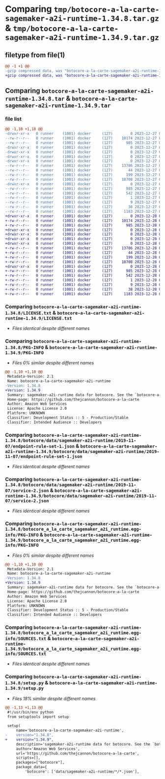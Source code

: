 # Comparing `tmp/botocore-a-la-carte-sagemaker-a2i-runtime-1.34.8.tar.gz` & `tmp/botocore-a-la-carte-sagemaker-a2i-runtime-1.34.9.tar.gz`

## filetype from file(1)

```diff
@@ -1 +1 @@
-gzip compressed data, was "botocore-a-la-carte-sagemaker-a2i-runtime-1.34.8.tar", last modified: Wed Dec 27 01:07:03 2023, max compression
+gzip compressed data, was "botocore-a-la-carte-sagemaker-a2i-runtime-1.34.9.tar", last modified: Thu Dec 28 01:07:04 2023, max compression
```

## Comparing `botocore-a-la-carte-sagemaker-a2i-runtime-1.34.8.tar` & `botocore-a-la-carte-sagemaker-a2i-runtime-1.34.9.tar`

### file list

```diff
@@ -1,18 +1,18 @@
-drwxr-xr-x   0 runner    (1001) docker     (127)        0 2023-12-27 01:07:03.179360 botocore-a-la-carte-sagemaker-a2i-runtime-1.34.8/
--rw-r--r--   0 runner    (1001) docker     (127)    10174 2023-12-27 01:07:02.000000 botocore-a-la-carte-sagemaker-a2i-runtime-1.34.8/LICENSE.txt
--rw-r--r--   0 runner    (1001) docker     (127)      985 2023-12-27 01:07:03.179360 botocore-a-la-carte-sagemaker-a2i-runtime-1.34.8/PKG-INFO
-drwxr-xr-x   0 runner    (1001) docker     (127)        0 2023-12-27 01:07:03.179360 botocore-a-la-carte-sagemaker-a2i-runtime-1.34.8/botocore/
-drwxr-xr-x   0 runner    (1001) docker     (127)        0 2023-12-27 01:07:03.179360 botocore-a-la-carte-sagemaker-a2i-runtime-1.34.8/botocore/data/
-drwxr-xr-x   0 runner    (1001) docker     (127)        0 2023-12-27 01:07:03.179360 botocore-a-la-carte-sagemaker-a2i-runtime-1.34.8/botocore/data/sagemaker-a2i-runtime/
-drwxr-xr-x   0 runner    (1001) docker     (127)        0 2023-12-27 01:07:03.179360 botocore-a-la-carte-sagemaker-a2i-runtime-1.34.8/botocore/data/sagemaker-a2i-runtime/2019-11-07/
--rw-r--r--   0 runner    (1001) docker     (127)    13786 2023-12-27 01:06:29.000000 botocore-a-la-carte-sagemaker-a2i-runtime-1.34.8/botocore/data/sagemaker-a2i-runtime/2019-11-07/endpoint-rule-set-1.json
--rw-r--r--   0 runner    (1001) docker     (127)       44 2023-12-27 01:06:29.000000 botocore-a-la-carte-sagemaker-a2i-runtime-1.34.8/botocore/data/sagemaker-a2i-runtime/2019-11-07/examples-1.json
--rw-r--r--   0 runner    (1001) docker     (127)      199 2023-12-27 01:06:29.000000 botocore-a-la-carte-sagemaker-a2i-runtime-1.34.8/botocore/data/sagemaker-a2i-runtime/2019-11-07/paginators-1.json
--rw-r--r--   0 runner    (1001) docker     (127)    18708 2023-12-27 01:06:29.000000 botocore-a-la-carte-sagemaker-a2i-runtime-1.34.8/botocore/data/sagemaker-a2i-runtime/2019-11-07/service-2.json
-drwxr-xr-x   0 runner    (1001) docker     (127)        0 2023-12-27 01:07:03.179360 botocore-a-la-carte-sagemaker-a2i-runtime-1.34.8/botocore_a_la_carte_sagemaker_a2i_runtime.egg-info/
--rw-r--r--   0 runner    (1001) docker     (127)      985 2023-12-27 01:07:03.000000 botocore-a-la-carte-sagemaker-a2i-runtime-1.34.8/botocore_a_la_carte_sagemaker_a2i_runtime.egg-info/PKG-INFO
--rw-r--r--   0 runner    (1001) docker     (127)      542 2023-12-27 01:07:03.000000 botocore-a-la-carte-sagemaker-a2i-runtime-1.34.8/botocore_a_la_carte_sagemaker_a2i_runtime.egg-info/SOURCES.txt
--rw-r--r--   0 runner    (1001) docker     (127)        1 2023-12-27 01:07:03.000000 botocore-a-la-carte-sagemaker-a2i-runtime-1.34.8/botocore_a_la_carte_sagemaker_a2i_runtime.egg-info/dependency_links.txt
--rw-r--r--   0 runner    (1001) docker     (127)        9 2023-12-27 01:07:03.000000 botocore-a-la-carte-sagemaker-a2i-runtime-1.34.8/botocore_a_la_carte_sagemaker_a2i_runtime.egg-info/top_level.txt
--rw-r--r--   0 runner    (1001) docker     (127)       38 2023-12-27 01:07:03.179360 botocore-a-la-carte-sagemaker-a2i-runtime-1.34.8/setup.cfg
--rw-r--r--   0 runner    (1001) docker     (127)     1183 2023-12-27 01:07:02.000000 botocore-a-la-carte-sagemaker-a2i-runtime-1.34.8/setup.py
+drwxr-xr-x   0 runner    (1001) docker     (127)        0 2023-12-28 01:07:04.710460 botocore-a-la-carte-sagemaker-a2i-runtime-1.34.9/
+-rw-r--r--   0 runner    (1001) docker     (127)    10174 2023-12-28 01:07:04.000000 botocore-a-la-carte-sagemaker-a2i-runtime-1.34.9/LICENSE.txt
+-rw-r--r--   0 runner    (1001) docker     (127)      985 2023-12-28 01:07:04.710460 botocore-a-la-carte-sagemaker-a2i-runtime-1.34.9/PKG-INFO
+drwxr-xr-x   0 runner    (1001) docker     (127)        0 2023-12-28 01:07:04.706460 botocore-a-la-carte-sagemaker-a2i-runtime-1.34.9/botocore/
+drwxr-xr-x   0 runner    (1001) docker     (127)        0 2023-12-28 01:07:04.706460 botocore-a-la-carte-sagemaker-a2i-runtime-1.34.9/botocore/data/
+drwxr-xr-x   0 runner    (1001) docker     (127)        0 2023-12-28 01:07:04.706460 botocore-a-la-carte-sagemaker-a2i-runtime-1.34.9/botocore/data/sagemaker-a2i-runtime/
+drwxr-xr-x   0 runner    (1001) docker     (127)        0 2023-12-28 01:07:04.706460 botocore-a-la-carte-sagemaker-a2i-runtime-1.34.9/botocore/data/sagemaker-a2i-runtime/2019-11-07/
+-rw-r--r--   0 runner    (1001) docker     (127)    13786 2023-12-28 01:06:26.000000 botocore-a-la-carte-sagemaker-a2i-runtime-1.34.9/botocore/data/sagemaker-a2i-runtime/2019-11-07/endpoint-rule-set-1.json
+-rw-r--r--   0 runner    (1001) docker     (127)       44 2023-12-28 01:06:26.000000 botocore-a-la-carte-sagemaker-a2i-runtime-1.34.9/botocore/data/sagemaker-a2i-runtime/2019-11-07/examples-1.json
+-rw-r--r--   0 runner    (1001) docker     (127)      199 2023-12-28 01:06:26.000000 botocore-a-la-carte-sagemaker-a2i-runtime-1.34.9/botocore/data/sagemaker-a2i-runtime/2019-11-07/paginators-1.json
+-rw-r--r--   0 runner    (1001) docker     (127)    18708 2023-12-28 01:06:26.000000 botocore-a-la-carte-sagemaker-a2i-runtime-1.34.9/botocore/data/sagemaker-a2i-runtime/2019-11-07/service-2.json
+drwxr-xr-x   0 runner    (1001) docker     (127)        0 2023-12-28 01:07:04.710460 botocore-a-la-carte-sagemaker-a2i-runtime-1.34.9/botocore_a_la_carte_sagemaker_a2i_runtime.egg-info/
+-rw-r--r--   0 runner    (1001) docker     (127)      985 2023-12-28 01:07:04.000000 botocore-a-la-carte-sagemaker-a2i-runtime-1.34.9/botocore_a_la_carte_sagemaker_a2i_runtime.egg-info/PKG-INFO
+-rw-r--r--   0 runner    (1001) docker     (127)      542 2023-12-28 01:07:04.000000 botocore-a-la-carte-sagemaker-a2i-runtime-1.34.9/botocore_a_la_carte_sagemaker_a2i_runtime.egg-info/SOURCES.txt
+-rw-r--r--   0 runner    (1001) docker     (127)        1 2023-12-28 01:07:04.000000 botocore-a-la-carte-sagemaker-a2i-runtime-1.34.9/botocore_a_la_carte_sagemaker_a2i_runtime.egg-info/dependency_links.txt
+-rw-r--r--   0 runner    (1001) docker     (127)        9 2023-12-28 01:07:04.000000 botocore-a-la-carte-sagemaker-a2i-runtime-1.34.9/botocore_a_la_carte_sagemaker_a2i_runtime.egg-info/top_level.txt
+-rw-r--r--   0 runner    (1001) docker     (127)       38 2023-12-28 01:07:04.710460 botocore-a-la-carte-sagemaker-a2i-runtime-1.34.9/setup.cfg
+-rw-r--r--   0 runner    (1001) docker     (127)     1183 2023-12-28 01:07:04.000000 botocore-a-la-carte-sagemaker-a2i-runtime-1.34.9/setup.py
```

### Comparing `botocore-a-la-carte-sagemaker-a2i-runtime-1.34.8/LICENSE.txt` & `botocore-a-la-carte-sagemaker-a2i-runtime-1.34.9/LICENSE.txt`

 * *Files identical despite different names*

### Comparing `botocore-a-la-carte-sagemaker-a2i-runtime-1.34.8/PKG-INFO` & `botocore-a-la-carte-sagemaker-a2i-runtime-1.34.9/PKG-INFO`

 * *Files 0% similar despite different names*

```diff
@@ -1,10 +1,10 @@
 Metadata-Version: 2.1
 Name: botocore-a-la-carte-sagemaker-a2i-runtime
-Version: 1.34.8
+Version: 1.34.9
 Summary: sagemaker-a2i-runtime data for botocore. See the `botocore-a-la-carte` package for more info.
 Home-page: https://github.com/thejcannon/botocore-a-la-carte
 Author: Amazon Web Services
 License: Apache License 2.0
 Platform: UNKNOWN
 Classifier: Development Status :: 5 - Production/Stable
 Classifier: Intended Audience :: Developers
```

### Comparing `botocore-a-la-carte-sagemaker-a2i-runtime-1.34.8/botocore/data/sagemaker-a2i-runtime/2019-11-07/endpoint-rule-set-1.json` & `botocore-a-la-carte-sagemaker-a2i-runtime-1.34.9/botocore/data/sagemaker-a2i-runtime/2019-11-07/endpoint-rule-set-1.json`

 * *Files identical despite different names*

### Comparing `botocore-a-la-carte-sagemaker-a2i-runtime-1.34.8/botocore/data/sagemaker-a2i-runtime/2019-11-07/service-2.json` & `botocore-a-la-carte-sagemaker-a2i-runtime-1.34.9/botocore/data/sagemaker-a2i-runtime/2019-11-07/service-2.json`

 * *Files identical despite different names*

### Comparing `botocore-a-la-carte-sagemaker-a2i-runtime-1.34.8/botocore_a_la_carte_sagemaker_a2i_runtime.egg-info/PKG-INFO` & `botocore-a-la-carte-sagemaker-a2i-runtime-1.34.9/botocore_a_la_carte_sagemaker_a2i_runtime.egg-info/PKG-INFO`

 * *Files 0% similar despite different names*

```diff
@@ -1,10 +1,10 @@
 Metadata-Version: 2.1
 Name: botocore-a-la-carte-sagemaker-a2i-runtime
-Version: 1.34.8
+Version: 1.34.9
 Summary: sagemaker-a2i-runtime data for botocore. See the `botocore-a-la-carte` package for more info.
 Home-page: https://github.com/thejcannon/botocore-a-la-carte
 Author: Amazon Web Services
 License: Apache License 2.0
 Platform: UNKNOWN
 Classifier: Development Status :: 5 - Production/Stable
 Classifier: Intended Audience :: Developers
```

### Comparing `botocore-a-la-carte-sagemaker-a2i-runtime-1.34.8/botocore_a_la_carte_sagemaker_a2i_runtime.egg-info/SOURCES.txt` & `botocore-a-la-carte-sagemaker-a2i-runtime-1.34.9/botocore_a_la_carte_sagemaker_a2i_runtime.egg-info/SOURCES.txt`

 * *Files identical despite different names*

### Comparing `botocore-a-la-carte-sagemaker-a2i-runtime-1.34.8/setup.py` & `botocore-a-la-carte-sagemaker-a2i-runtime-1.34.9/setup.py`

 * *Files 18% similar despite different names*

```diff
@@ -1,13 +1,13 @@
 #!/usr/bin/env python
 from setuptools import setup
 
 setup(
     name='botocore-a-la-carte-sagemaker-a2i-runtime',
-    version="1.34.8",
+    version="1.34.9",
     description='sagemaker-a2i-runtime data for botocore. See the `botocore-a-la-carte` package for more info.',
     author='Amazon Web Services',
     url='https://github.com/thejcannon/botocore-a-la-carte',
     scripts=[],
     packages=["botocore"],
     package_data={
         'botocore': ['data/sagemaker-a2i-runtime/*/*.json'],
```

